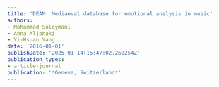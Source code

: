 ```yaml
---
title: 'DEAM: Mediaeval database for emotional analysis in music'
authors:
- Mohammad Soleymani
- Anna Aljanaki
- Yi-Hsuan Yang
date: '2016-01-01'
publishDate: '2025-01-14T15:47:02.260254Z'
publication_types:
- article-journal
publication: '*Geneva, Switzerland*'
---
```

